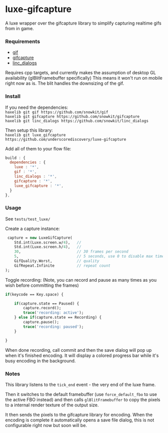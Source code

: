 # luxe-gifcapture
A luxe wrapper over the gifcapture library to simplify capturing realtime gifs from in game.

### Requirements

- [gif](https://github.com/snowkit/gif)
- [gifcapture](https://github.com/snowkit/gifcapture)
- [linc_dialogs](https://github.com/snowkit/linc_dialogs)

Requires cpp targets, and currently makes the assumption of desktop GL availability (glBlitFramebuffer specifically) This means it won't run on mobile right now as is. The blit handles the downsizing of the gif.

### Install

If you need the dependencies:   
`haxelib git gif https://github.com/snowkit/gif`   
`haxelib git gifcapture https://github.com/snowkit/gifcapture`   
`haxelib git linc_dialogs https://github.com/snowkit/linc_dialogs`   

Then setup this library:   
`haxelib git luxe_gifcapture https://github.com/underscorediscovery/luxe-gifcapture`

Add all of them to your flow file:

```js
build : {
  dependencies : {
    luxe : '*',
    gif : '*',
    linc_dialogs : '*',
    gifcapture : '*',
    luxe_gifcapture : '*',
  }
},
```

### Usage

See `tests/test_luxe/`

Create a capture instance:

```haxe
 capture = new LuxeGifCapture(
    Std.int(Luxe.screen.w/4),   //
    Std.int(Luxe.screen.h/4),   //
    30,                         // 30 frames per second
    5,                          // 5 seconds, use 0 to disable max time
    GifQuality.Worst,           // quality
    GifRepeat.Infinite          // repeat count
);
```

Toggle recording:
(Note, you can record and pause as many times as you wish before committing the frames)

```haxe
if(keycode == Key.space) {

    if(capture.state == Paused) {
        capture.record();
        trace('recording: active');
    } else if(capture.state == Recording) {
        capture.pause();
        trace('recording: paused');
    }

}
```

When done recording, call commit and then the save dialog will pop up when it's finished encoding. It will display a colored progress bar while it's busy encoding in the background.

### Notes

This library listens to the `tick_end` event - the very end of the luxe frame.

Then it switches to the default framebuffer (use `force_default_fbo` to use the active FBO instead) and then calls `glBlitFramebuffer` to copy the pixels to a internal render texture of the output size. 

It then sends the pixels to the gifcapture library for encoding.
When the encoding is complete it automatically opens a save file dialog, this is not configurable right now but soon will be.